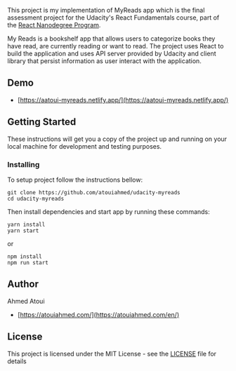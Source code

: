 This project is my implementation of MyReads app which is the final assessment project for the
Udacity's React Fundamentals course, part of the [React Nanodegree Program](https://udacity.com/course/nd019).

My Reads is a bookshelf app that allows users to categorize books they have read, are currently reading or want to read. The project uses React to build the application and uses API server provided by Udacity and client library that persist information as user interact with the application.

## Demo

- [https://aatoui-myreads.netlify.app/](https://aatoui-myreads.netlify.app/)


## Getting Started

These instructions will get you a copy of the project up and running on your local machine for development and testing purposes.

### Installing

To setup project follow the instructions bellow:

```
git clone https://github.com/atouiahmed/udacity-myreads
cd udacity-myreads
```

Then install dependencies and start app by running these commands:

```
yarn install
yarn start
```

or

```
npm install
npm run start
```

## Author

Ahmed Atoui

- [https://atouiahmed.com/](https://atouiahmed.com/en/)

## License

This project is licensed under the MIT License - see the [LICENSE](LICENSE) file for details
